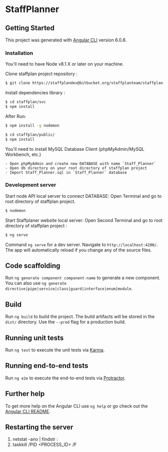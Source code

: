 # StaffPlanner

## Getting Started

This project was generated with [Angular CLI](https://github.com/angular/angular-cli) version 6.0.8.

### Installation

You'll need to have Node v8.1.X or later on your machine.

 Clone staffplan project repository :

```sh
$ git clone https://staffplandev@bitbucket.org/staffplanteam/staffplan.git


```

Install dependencies library :

```sh
$ cd staffplan/svc
$ npm install
```

After Run:

```sh
$ npm install -g nodemon
```

```sh
$ cd staffplan/public/
$ npm install
```

You'll need to install MySQL Database Client (phpMyAdmin/MySQL Workbench, etc.)

    - Open phpMyAdmin and create new DATABASE with name `Staff_Planner`
    - Open db directory on your root directory of staffplan project
    - Import Staff_Planner.sql in `Staff_Planner` database

### Development server

Start node API local server to connect DATABASE: Open Terminal and go to root directory of staffplan project.

```sh
$ nodemon
```

Start Staffplaner website local server: Open Second Terminal and go to root directory of staffplan project :

```sh
$ ng serve
```
Command `ng serve` for a dev server. Navigate to `http://localhost:4200/`. The app will automatically reload if you change any of the source files.

## Code scaffolding

Run `ng generate component component-name` to generate a new component. You can also use `ng generate directive|pipe|service|class|guard|interface|enum|module`.

## Build

Run `ng build` to build the project. The build artifacts will be stored in the `dist/` directory. Use the `--prod` flag for a production build.

## Running unit tests

Run `ng test` to execute the unit tests via [Karma](https://karma-runner.github.io).

## Running end-to-end tests

Run `ng e2e` to execute the end-to-end tests via [Protractor](http://www.protractortest.org/).

## Further help

To get more help on the Angular CLI use `ng help` or go check out the [Angular CLI README](https://github.com/angular/angular-cli/blob/master/README.md).

## Restarting the server

1. netstat -ano | findstr :<PORT>
2. taskkill /PID <PROCESS_ID> /F